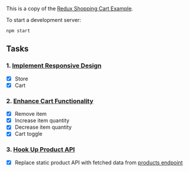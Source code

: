 This is a copy of the [Redux Shopping Cart Example](https://github.com/reactjs/redux/tree/master/examples/shopping-cart).

To start a development server:

```
npm start
```

## Tasks

### 1. [Implement Responsive Design](/tasks/01-responsive-design.md)

- [X] Store
- [X] Cart

### 2. [Enhance Cart Functionality](/tasks/02-cart-enhancements.md)

- [X] Remove item
- [X] Increase item quantity
- [X] Decrease item quantity
- [X] Cart toggle

### 3. [Hook Up Product API](/tasks/03-product-api.md)

- [X] Replace static product API with fetched data from [products endpoint](http://tech.work.co/shopping-cart/products.json)
